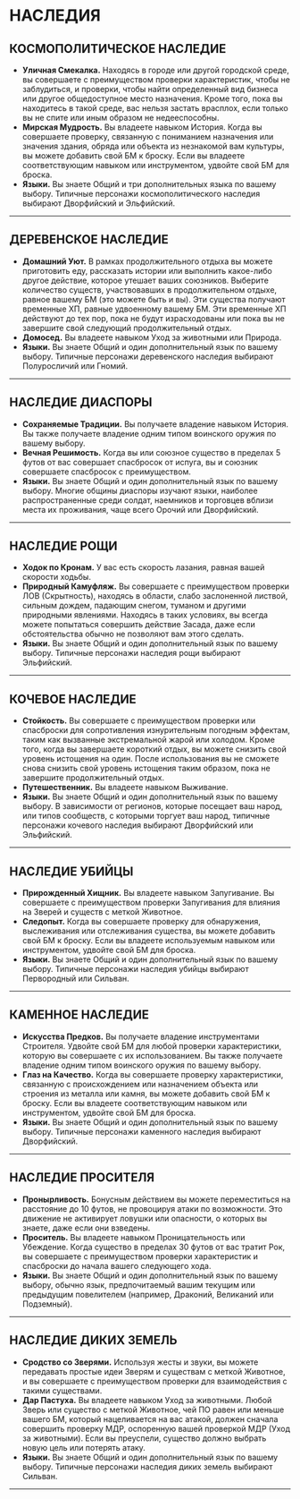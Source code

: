 # НАСЛЕДИЯ

## КОСМОПОЛИТИЧЕСКОЕ НАСЛЕДИЕ

*   **Уличная Смекалка.** Находясь в городе или другой городской среде, вы совершаете с преимуществом проверки характеристик, чтобы не заблудиться, и проверки, чтобы найти определенный вид бизнеса или другое общедоступное место назначения. Кроме того, пока вы находитесь в такой среде, вас нельзя застать врасплох, если только вы не спите или иным образом не недееспособны.
*   **Мирская Мудрость.** Вы владеете навыком История. Когда вы совершаете проверку, связанную с пониманием назначения или значения здания, обряда или объекта из незнакомой вам культуры, вы можете добавить свой БМ к броску. Если вы владеете соответствующим навыком или инструментом, удвойте свой БМ для броска.
*   **Языки.** Вы знаете Общий и три дополнительных языка по вашему выбору. Типичные персонажи космополитического наследия выбирают Дворфийский и Эльфийский.

---

## ДЕРЕВЕНСКОЕ НАСЛЕДИЕ

*   **Домашний Уют.** В рамках продолжительного отдыха вы можете приготовить еду, рассказать истории или выполнить какое-либо другое действие, которое утешает ваших союзников. Выберите количество существ, участвовавших в продолжительном отдыхе, равное вашему БМ (это можете быть и вы). Эти существа получают временные ХП, равные удвоенному вашему БМ. Эти временные ХП действуют до тех пор, пока не будут израсходованы или пока вы не завершите свой следующий продолжительный отдых.
*   **Домосед.** Вы владеете навыком Уход за животными или Природа.
*   **Языки.** Вы знаете Общий и один дополнительный язык по вашему выбору. Типичные персонажи деревенского наследия выбирают Полуросличий или Гномий.

---

## НАСЛЕДИЕ ДИАСПОРЫ

*   **Сохраняемые Традиции.** Вы получаете владение навыком История. Вы также получаете владение одним типом воинского оружия по вашему выбору.
*   **Вечная Решимость.** Когда вы или союзное существо в пределах 5 футов от вас совершает спасбросок от испуга, вы и союзник совершаете спасбросок с преимуществом.
*   **Языки.** Вы знаете Общий и один дополнительный язык по вашему выбору. Многие общины диаспоры изучают языки, наиболее распространенные среди солдат, наемников и торговцев вблизи места их проживания, чаще всего Орочий или Дворфийский.

---

## НАСЛЕДИЕ РОЩИ

*   **Ходок по Кронам.** У вас есть скорость лазания, равная вашей скорости ходьбы.
*   **Природный Камуфляж.** Вы совершаете с преимуществом проверки ЛОВ (Скрытность), находясь в области, слабо заслоненной листвой, сильным дождем, падающим снегом, туманом и другими природными явлениями. Находясь в таких условиях, вы всегда можете попытаться совершить действие Засада, даже если обстоятельства обычно не позволяют вам этого сделать.
*   **Языки.** Вы знаете Общий и один дополнительный язык по вашему выбору. Типичные персонажи наследия рощи выбирают Эльфийский.

---

## КОЧЕВОЕ НАСЛЕДИЕ

*   **Стойкость.** Вы совершаете с преимуществом проверки или спасброски для сопротивления изнурительным погодным эффектам, таким как вызванные экстремальной жарой или холодом. Кроме того, когда вы завершаете короткий отдых, вы можете снизить свой уровень истощения на один. После использования вы не сможете снова снизить свой уровень истощения таким образом, пока не завершите продолжительный отдых.
*   **Путешественник.** Вы владеете навыком Выживание.
*   **Языки.** Вы знаете Общий и один дополнительный язык по вашему выбору. В зависимости от регионов, которые посещает ваш народ, или типов сообществ, с которыми торгует ваш народ, типичные персонажи кочевого наследия выбирают Дворфийский или Эльфийский.

---

## НАСЛЕДИЕ УБИЙЦЫ

*   **Прирожденный Хищник.** Вы владеете навыком Запугивание. Вы совершаете с преимуществом проверки Запугивания для влияния на Зверей и существ с меткой Животное.
*   **Следопыт.** Когда вы совершаете проверку для обнаружения, выслеживания или отслеживания существа, вы можете добавить свой БМ к броску. Если вы владеете используемым навыком или инструментом, удвойте свой БМ для броска.
*   **Языки.** Вы знаете Общий и один дополнительный язык по вашему выбору. Типичные персонажи наследия убийцы выбирают Первородный или Сильван.

---

## КАМЕННОЕ НАСЛЕДИЕ

*   **Искусства Предков.** Вы получаете владение инструментами Строителя. Удвойте свой БМ для любой проверки характеристики, которую вы совершаете с их использованием. Вы также получаете владение одним типом воинского оружия по вашему выбору.
*   **Глаз на Качество.** Когда вы совершаете проверку характеристики, связанную с происхождением или назначением объекта или строения из металла или камня, вы можете добавить свой БМ к броску. Если вы владеете соответствующим навыком или инструментом, удвойте свой БМ для броска.
*   **Языки.** Вы знаете Общий и один дополнительный язык по вашему выбору. Типичные персонажи каменного наследия выбирают Дворфийский.

---

## НАСЛЕДИЕ ПРОСИТЕЛЯ

*   **Пронырливость.** Бонусным действием вы можете переместиться на расстояние до 10 футов, не провоцируя атаки по возможности. Это движение не активирует ловушки или опасности, о которых вы знаете, даже если они взведены.
*   **Проситель.** Вы владеете навыком Проницательность или Убеждение. Когда существо в пределах 30 футов от вас тратит Рок, вы совершаете с преимуществом проверки характеристик и спасброски до начала вашего следующего хода.
*   **Языки.** Вы знаете Общий и один дополнительный язык по вашему выбору, обычно язык, предпочитаемый вашим текущим или предыдущим повелителем (например, Драконий, Великаний или Подземный).

---

## НАСЛЕДИЕ ДИКИХ ЗЕМЕЛЬ

*   **Сродство со Зверями.** Используя жесты и звуки, вы можете передавать простые идеи Зверям и существам с меткой Животное, и вы совершаете с преимуществом проверки для взаимодействия с такими существами.
*   **Дар Пастуха.** Вы владеете навыком Уход за животными. Любой Зверь или существо с меткой Животное, чей ПО равен или меньше вашего БМ, который нацеливается на вас атакой, должен сначала совершить проверку МДР, оспоренную вашей проверкой МДР (Уход за животными). Если вы преуспели, существо должно выбрать новую цель или потерять атаку.
*   **Языки.** Вы знаете Общий и один дополнительный язык по вашему выбору. Типичные персонажи наследия диких земель выбирают Сильван.
 
---